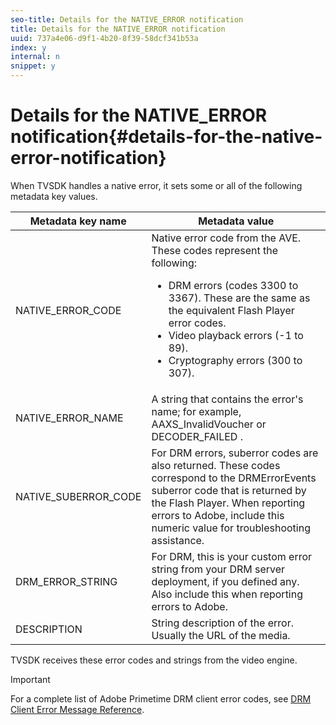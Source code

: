 ```yaml
---
seo-title: Details for the NATIVE_ERROR notification
title: Details for the NATIVE_ERROR notification
uuid: 737a4e06-d9f1-4b20-8f39-58dcf341b53a
index: y
internal: n
snippet: y
---
```


# Details for the NATIVE_ERROR notification{#details-for-the-native-error-notification}

When TVSDK handles a native error, it sets some or all of the following metadata key values.  

<table id="table_86A21619515B435DBB65DC4DFBB64B29"> 
 <thead> 
  <tr> 
   <th colname="col1" class="entry"> Metadata key name </th> 
   <th colname="col2" class="entry"> Metadata value </th> 
  </tr> 
 </thead>
 <tbody> 
  <tr> 
   <td colname="col1"> <span class="codeph"> NATIVE_ERROR_CODE </span> </td> 
   <td colname="col2"> 
    <ph>
      Native error code from the AVE. 
    </ph> These codes represent the following: 
    <ul id="ul_330C626DE27B45A09E8851CC24768A07"> 
     <li id="li_0845A9BBB55545BDB49BD4F4802C0E54">DRM errors (codes 3300 to 3367). These are the same as the equivalent Flash Player error codes. </li> 
     <li id="li_98A571480C154CF0AE1DC101FF0834C4">Video playback errors (-1 to 89). </li> 
     <li id="li_D7C19955DEF94DA88B822C8C57D6D2F4">Cryptography errors (300 to 307). </li> 
    </ul> </td> 
  </tr> 
  <tr> 
   <td colname="col1"> <span class="codeph"> NATIVE_ERROR_NAME </span> </td> 
   <td colname="col2"> A string that contains the error's name; for example, <span class="codeph"> AAXS_InvalidVoucher </span> or <span class="codeph"> DECODER_FAILED </span>. </td> 
  </tr> 
  <tr> 
   <td colname="col1"> <span class="codeph"> NATIVE_SUBERROR_CODE </span> </td> 
   <td colname="col2"> For DRM errors, suberror codes are also returned. These codes correspond to the <span class="codeph"> DRMErrorEvents </span> suberror code that is returned by the Flash Player. When reporting errors to Adobe, include this numeric value for troubleshooting assistance. </td> 
  </tr> 
  <tr> 
   <td colname="col1"> <span class="codeph"> DRM_ERROR_STRING </span> </td> 
   <td colname="col2"> For DRM, this is your custom error string from your DRM server deployment, if you defined any. Also include this when reporting errors to Adobe. </td> 
  </tr> 
  <tr> 
   <td colname="col1"> <span class="codeph"> DESCRIPTION </span> </td> 
   <td colname="col2"> String description of the error. Usually the URL of the media. </td> 
  </tr> 
 </tbody> 
</table>

TVSDK receives these error codes and strings from the video engine.

>[!IMPORTANT]
>
>For a complete list of Adobe Primetime DRM client error codes, see [DRM Client Error Message Reference](http://help.adobe.com/en_US/primetime/drm/index.html#reference-DRM_Client_Error_Messages).

